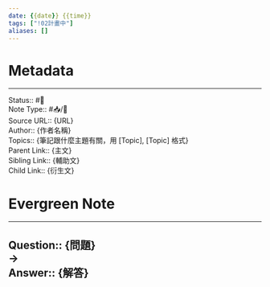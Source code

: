 ```yaml
---
date: {{date}} {{time}}
tags: ["!02計畫中"]
aliases: []
---
```

# Metadata
---
Status:: #🌱 <br>
Note Type:: #📥/🧠<br>
Source URL:: {URL}<br>
Author:: {作者名稱}<br>
Topics:: {筆記跟什麼主題有關，用 [Topic], [Topic] 格式}<br>
Parent Link:: {主文}<br>
Sibling Link:: {輔助文}<br>
Child Link:: {衍生文}<br>
# Evergreen Note
---
Question:: {問題}<br>
-><br>
Answer:: {解答}<br>
---